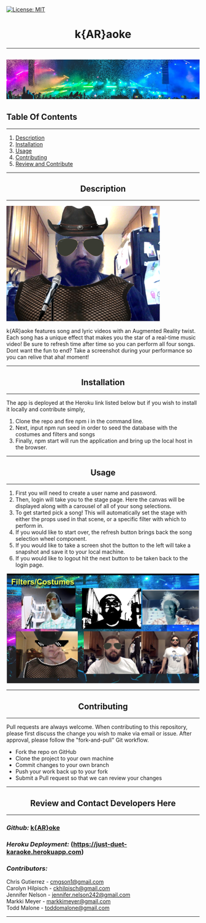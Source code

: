 
   [![License: MIT](https://img.shields.io/badge/License-MIT-yellow.svg)](https://opensource.org/licenses/MIT)


# <div align='center'> **k{AR}aoke** </div>

--- 
![partyslice](client/src/images/aditya-chinchure-ZhQCZjr9fHo-unsplash.jpeg)
--- 

## **Table Of Contents** 

---

1. [Description](#description)
2. [Installation](#installation)
3. [Usage](#usage)
4. [Contributing](#contributing)
5. [Review and Contribute](#github)
--- 


## <div align ='center'> <a name="description"></a> **Description** </div> 

--- 

<img src="client/src/images/readme2.png" width="400"/>

k{AR}aoke features song and lyric videos with an Augmented Reality twist.  Each song has a unique effect that makes you the star of a real-time music video!  Be sure to refresh time after time so you can perform all four songs.  Dont want the fun to end?  Take a screenshot during your performance so you can relive that aha! moment!

--- 
 
## <div align ='center'> <a name="installation"></a> **Installation** </div>
--- 
 
The app is deployed at the Heroku link listed below but if you wish to install it locally and contribute simply,
<ol>
 <li>Clone the repo and fire npm i in the command line.</li>
 <li>Next, input npm run seed in order to seed the database with the costumes and filters and songs</li>
 <li>  Finally, npm start will run the application and bring up the local host in the browser.</li>
 </ol>

--- 

## <div align ='center'> <a name="usage"></a> **Usage** </div>

--- 

<ol>
<li>First you will need to create a user name and password. </li>
<li> Then, login will take you to the stage page.  Here the canvas will be displayed along with a carousel of all of your song selections.  </li>
<li>To get started pick a song!  This will automatically set the stage with either the props used in that scene, or a specific filter with which to perform in.</li> 
<li> If you would like to start over, the refresh button brings back the song selection wheel component.</li>
<li>  If you would like to take a screen shot the button to the left will take a snapshot and save it to your local machine. </li>
<li> If you would like to logout hit the next button to be taken back to the login page.</li>
</ol>

![screenshot](client/src/images/readme.png)

--- 

## <div align ='center'> <a name="contributing"></a> **Contributing** </div>

--- 

Pull requests are always welcome. When contributing to this repository, please first discuss the change you wish to make via email or issue.
After approval, please follow the "fork-and-pull" Git workflow.
<ul>
<li>Fork the repo on GitHub</li>
<li>Clone the project to your own machine</li>
<li>Commit changes to your own branch</li>
<li>Push your work back up to your fork</li>
<li>Submit a Pull request so that we can review your changes</li>
</ul>

--- 

## <div align ='center'><a name="github"></a> **Review and Contact Developers Here**</div>

___

### _Github:_ [k{AR}oke](https://github.com/Athear/kARaoke)

### _Heroku Deployment:_ (https://just-duet-karaoke.herokuapp.com)
### _Contributors:_
Chris Gutierrez - cmgson1@gmail.com<br>
Carolyn Hilpisch - ckhilpisch@gmail.com<br>
Jennifer Nelson -  jennifer.nelson242@gmail.com<br>
Markki Meyer - markkimeyer@gmail.com<br>
Todd Malone - toddomalone@gmail.com<br>

--- 
